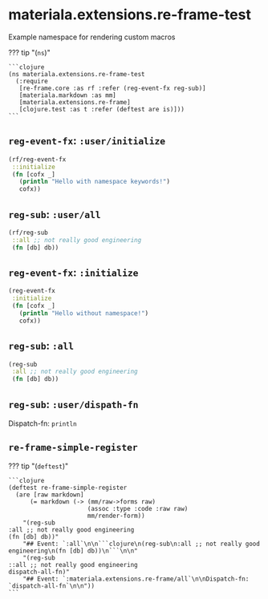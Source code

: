 # materiala.extensions.re-frame-test

Example namespace for rendering custom macros



??? tip  "(`ns`)"

    ```clojure
    (ns materiala.extensions.re-frame-test
      (:require
       [re-frame.core :as rf :refer (reg-event-fx reg-sub)]
       [materiala.markdown :as mm]
       [materiala.extensions.re-frame]
       [clojure.test :as t :refer (deftest are is)]))
    ```

## `reg-event-fx`: `:user/initialize`

```clojure
(rf/reg-event-fx
 ::initialize
 (fn [cofx _]
   (println "Hello with namespace keywords!")
   cofx))
```

## `reg-sub`: `:user/all`

```clojure
(rf/reg-sub
 ::all ;; not really good engineering
 (fn [db] db))
```

## `reg-event-fx`: `:initialize`

```clojure
(reg-event-fx
 :initialize
 (fn [cofx _]
   (println "Hello without namespace!")
   cofx))
```

## `reg-sub`: `:all`

```clojure
(reg-sub
 :all ;; not really good engineering
 (fn [db] db))
```

## `reg-sub`: `:user/dispath-fn`

Dispatch-fn: `println`

## `re-frame-simple-register`



??? tip  "(`deftest`)"

    ```clojure
    (deftest re-frame-simple-register
      (are [raw markdown]
          (= markdown (-> (mm/raw->forms raw)
                          (assoc :type :code :raw raw)
                          mm/render-form))
        "(reg-sub
    :all ;; not really good engineering
    (fn [db] db))"
        "## Event: `:all`\n\n```clojure\n(reg-sub\n:all ;; not really good engineering\n(fn [db] db))\n```\n\n"
        "(reg-sub
    ::all ;; not really good engineering
    dispatch-all-fn)"
        "## Event: `:materiala.extensions.re-frame/all`\n\nDispatch-fn: `dispatch-all-fn`\n\n"))
    ```

